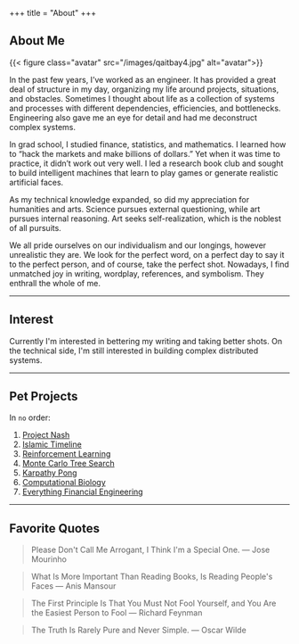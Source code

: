 +++
title = "About"
+++

## About Me

{{< figure class="avatar" src="/images/qaitbay4.jpg" alt="avatar">}}

In the past few years, I’ve worked as an engineer. It has provided a great deal of structure in my day, organizing my life around projects, situations, and obstacles. Sometimes I thought about life as a collection of systems and processes with different dependencies, efficiencies, and bottlenecks. Engineering also gave me an eye for detail and had me deconstruct complex systems.

In grad school, I studied finance, statistics, and mathematics. I learned how to “hack the markets and make billions of dollars.” Yet when it was time to practice, it didn’t work out very well. I led a research book club and sought to build intelligent machines that learn to play games or generate realistic artificial faces.

As my technical knowledge expanded, so did my appreciation for humanities and arts. Science pursues external questioning, while art pursues internal reasoning. Art seeks self-realization, which is the noblest of all pursuits.

We all pride ourselves on our individualism and our longings, however unrealistic they are. We look for the perfect word, on a perfect day to say it to the perfect person, and of course, take the perfect shot. Nowadays, I find unmatched joy in writing, wordplay, references, and symbolism. They enthrall the whole of me.



---

## Interest
Currently I'm interested in bettering my writing and taking better shots.
On the technical side, I'm still interested in building complex distributed systems.

---

## Pet Projects

In `no` order:
1. [Project Nash](https://projectnash.com)
2. [Islamic Timeline](https://islamictimeline.com)
3. [Reinforcement Learning](https://github.com/shehio/ReinforcementLearning)
4. [Monte Carlo Tree Search](https://github.com/shehio/monte-carlo-tree-search)
5. [Karpathy Pong](https://github.com/shehio/Karpathy-Pong)
6. [Computational Biology](https://github.com/shehio/Computational-Biology)
7. [Everything Financial Engineering](https://github.com/shehio/Everything-Financial-Engineering)

---

## Favorite Quotes

> Please Don't Call Me Arrogant, I Think I'm a Special One.
— Jose Mourinho

> What Is More Important Than Reading Books, Is Reading People's Faces
— Anis Mansour

> The First Principle Is That You Must Not Fool Yourself, and You Are the Easiest Person to Fool
— Richard Feynman

> The Truth Is Rarely Pure and Never Simple.
— Oscar Wilde
